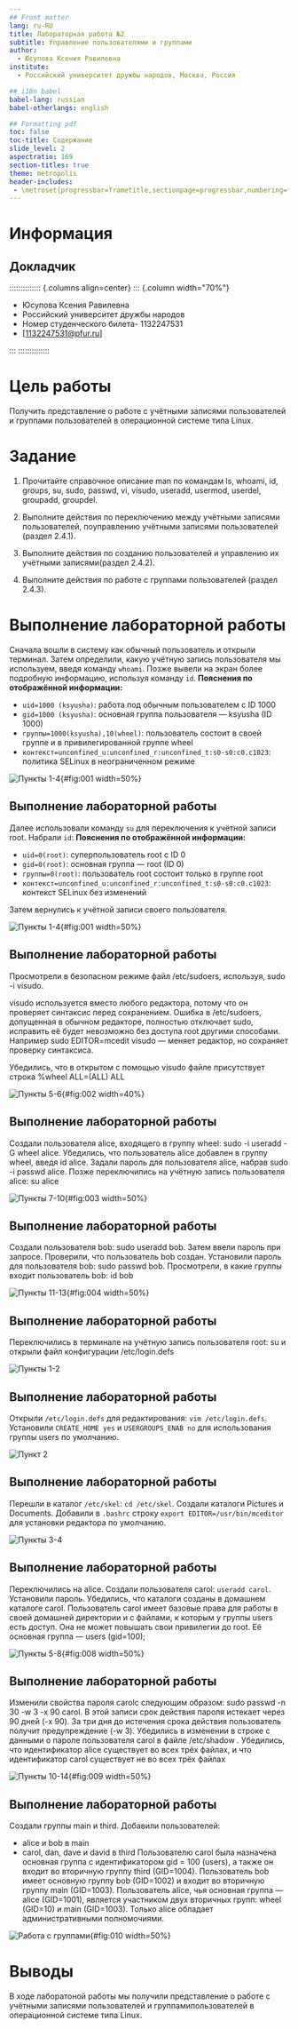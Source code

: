 ```yaml
---
## Front matter
lang: ru-RU
title: Лабораторная работа №2
subtitle: Управление пользователями и группами
author:
  - Юсупова Ксения Равилевна
institute:
  - Российский университет дружбы народов, Москва, Россия

## i18n babel
babel-lang: russian
babel-otherlangs: english

## Formatting pdf
toc: false
toc-title: Содержание
slide_level: 2
aspectratio: 169
section-titles: true
theme: metropolis
header-includes:
 - \metroset{progressbar=frametitle,sectionpage=progressbar,numbering=fraction}
---
```


# Информация

## Докладчик

:::::::::::::: {.columns align=center}
::: {.column width="70%"}

  * Юсупова Ксения Равилевна
  * Российский университет дружбы народов
  * Номер студенческого билета- 1132247531
  * [1132247531@pfur.ru]

:::
::::::::::::::

# Цель работы

Получить представление о работе с учётными записями пользователей и группами пользователей в операционной системе типа Linux.

# Задание

1. Прочитайте справочное описание man по командам ls, whoami, id, groups, su, sudo, passwd, vi, visudo, useradd, usermod, userdel, groupadd, groupdel.

2. Выполните действия по переключению между учётными записями пользователей, поуправлению учётными записями пользователей (раздел 2.4.1).

3. Выполните действия по созданию пользователей и управлению их учётными записями(раздел 2.4.2).

4. Выполните действия по работе с группами пользователей (раздел 2.4.3).
 
# Выполнение лабораторной работы

Сначала вошли в систему как обычный пользователь и открыли терминал. Затем определили, какую учётную запись пользователя мы используем, введя команду `whoami`. Позже вывели на экран более подробную информацию, используя команду `id`. 
**Пояснения по отображённой информации:**
- `uid=1000 (ksyusha)`: работа под обычным пользователем с ID 1000
- `gid=1000 (ksyusha)`: основная группа пользователя — ksyusha (ID 1000)
- `группы=1000(ksyusha),10(wheel)`: пользователь состоит в своей группе и в привилегированной группе wheel
- `контекст=unconfined_u:unconfined_r:unconfined_t:s0-s0:c0.c1023`: политика SELinux в неограниченном режиме

![Пункты 1-4](image/1.png){#fig:001 width=50%}

## Выполнение лабораторной работы

Далее использовали команду `su` для переключения к учётной записи root. Набрали `id`:
**Пояснения по отображённой информации:**
- `uid=0(root)`: суперпользователь root с ID 0
- `gid=0(root)`: основная группа — root (ID 0)
- `группы=0(root)`: пользователь root состоит только в группе root
- `контекст=unconfined_u:unconfined_r:unconfined_t:s0-s0:c0.c1023`: контекст SELinux без изменений

Затем вернулись к учётной записи своего пользователя.

![Пункты 1-4](image/1.png){#fig:001 width=50%}

## Выполнение лабораторной работы

Просмотрели в безопасном режиме файл /etc/sudoers, используя, sudo -i visudo.

visudo используется вместо любого редактора, потому что он проверяет синтаксис перед сохранением. Ошибка в /etc/sudoers, допущенная в обычном редакторе, полностью отключает sudo, исправить её будет невозможно без доступа root другими способами. Например sudo EDITOR=mcedit visudo — меняет редактор, но сохраняет проверку синтаксиса. 

Убедились, что в открытом с помощью visudo файле присутствует строка %wheel ALL=(ALL) ALL 

![Пункты 5-6](image/2.png){#fig:002 width=40%}

## Выполнение лабораторной работы

Создали пользователя alice, входящего в группу wheel:
sudo -i useradd -G wheel alice.
Убедились, что пользователь alice добавлен в группу wheel, введя id alice.
Задали пароль для пользователя alice, набрав sudo -i passwd alice. Позже переключились на учётную запись пользователя alice: su alice

![Пункты 7-10](image/3.png){#fig:003 width=50%}


## Выполнение лабораторной работы

Создали пользователя bob: sudo useradd bob. Затем ввели пароль при запросе. Проверили, что пользователь bob создан. Установили пароль для пользователя bob: sudo passwd bob. Просмотрели, в какие группы входит пользователь bob: id bob

![Пункты 11-13](image/4.png){#fig:004 width=50%}

## Выполнение лабораторной работы

Переключились в терминале на учётную запись пользователя root: su и открыли файл конфигурации /etc/login.defs 

![Пункты 1-2](image/5.png)

## Выполнение лабораторной работы

Открыли `/etc/login.defs` для редактирования: `vim /etc/login.defs`. Установили `CREATE_HOME yes` и `USERGROUPS_ENAB no` для использования группы users по умолчанию.

![Пункт 2](image/6.png)

## Выполнение лабораторной работы

Перешли в каталог `/etc/skel`: `cd /etc/skel`. Создали каталоги Pictures и Documents. Добавили в `.bashrc` строку `export EDITOR=/usr/bin/mceditor` для установки редактора по умолчанию.

![Пункты 3-4](image/7.png)

## Выполнение лабораторной работы

Переключились на alice. Создали пользователя carol: `useradd carol`. Установили пароль. Убедились, что каталоги созданы в домашнем каталоге carol. Пользователь carol имеет базовые права для работы в своей домашней директории и с файлами, к которым у группы users есть доступ. Она не может повышать свои привилегии до root. Её основная группа — users (gid=100);

![Пункты 5-8](image/8.png){#fig:008 width=50%}

## Выполнение лабораторной работы

Изменили свойства пароля carolс следующим образом: sudo passwd -n 30 -w 3 -x 90 carol. В этой записи срок действия пароля истекает через 90 дней (-x 90). За три дня до истечения срока действия пользователь получит предупреждение (-w 3). Убедились в изменении в строке с данными о пароле пользователя carol в файле
/etc/shadow . Убедились, что идентификатор alice существует во всех трёх файлах, и что идентификатор carol существует не во всех трёх файлах 

![Пункты 10-14](image/9.png){#fig:009 width=50%}

## Выполнение лабораторной работы

Создали группы main и third. Добавили пользователей:
- alice и bob в main
- carol, dan, dave и david в third
Пользователю carol была назначена основная группа с идентификатором gid = 100 (users), а также он входит во вторичную группу third (GID=1004). Пользователь bob имеет основную группу bob (GID=1002) и входит во вторичную группу main (GID=1003). Пользователь alice, чья основная группа — alice (GID=1001), является участником двух вторичных групп: wheel (GID=10) и main (GID=1003). Только alice обладает административными полномочиями.

![Работа с группами](image/10.png){#fig:010 width=50%}

# Выводы

В ходе лаборатоной работы мы получили представление о работе с учётными записями пользователей и группамипользователей в операционной системе типа Linux.


